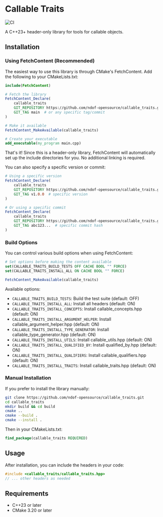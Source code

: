 # Callable Traits

![CI](https://github.com/ndof-opensource/callable_traits/actions/workflows/ci.yml/badge.svg)

A C++23+ header-only library for tools for callable objects.

## Installation

### Using FetchContent (Recommended)

The easiest way to use this library is through CMake's FetchContent. Add the following to your CMakeLists.txt:

```cmake
include(FetchContent)

# Fetch the library
FetchContent_Declare(
    callable_traits
    GIT_REPOSITORY https://github.com/ndof-opensource/callable_traits.git
    GIT_TAG main  # or any specific tag/commit
)

# Make it available
FetchContent_MakeAvailable(callable_traits)

# Create your executable
add_executable(my_program main.cpp)
```

That's it! Since this is a header-only library, FetchContent will automatically set up the include directories for you. No additional linking is required.

You can also specify a specific version or commit:

```cmake
# Using a specific version
FetchContent_Declare(
    callable_traits
    GIT_REPOSITORY https://github.com/ndof-opensource/callable_traits.git
    GIT_TAG v1.0.0  # specific version
)

# Or using a specific commit
FetchContent_Declare(
    callable_traits
    GIT_REPOSITORY https://github.com/ndof-opensource/callable_traits.git
    GIT_TAG abc123...  # specific commit hash
)
```

### Build Options

You can control various build options when using FetchContent:

```cmake
# Set options before making the content available
set(CALLABLE_TRAITS_BUILD_TESTS OFF CACHE BOOL "" FORCE)
set(CALLABLE_TRAITS_INSTALL_ALL ON CACHE BOOL "" FORCE)

FetchContent_MakeAvailable(callable_traits)
```

Available options:
- `CALLABLE_TRAITS_BUILD_TESTS`: Build the test suite (default: OFF)
- `CALLABLE_TRAITS_INSTALL_ALL`: Install all headers (default: ON)
- `CALLABLE_TRAITS_INSTALL_CONCEPTS`: Install callable_concepts.hpp (default: ON)
- `CALLABLE_TRAITS_INSTALL_ARGUMENT_HELPER`: Install callable_argument_helper.hpp (default: ON)
- `CALLABLE_TRAITS_INSTALL_TYPE_GENERATOR`: Install callable_type_generator.hpp (default: ON)
- `CALLABLE_TRAITS_INSTALL_UTILS`: Install callable_utils.hpp (default: ON)
- `CALLABLE_TRAITS_INSTALL_QUALIFIED_BY`: Install qualified_by.hpp (default: ON)
- `CALLABLE_TRAITS_INSTALL_QUALIFIERS`: Install callable_qualifiers.hpp (default: ON)
- `CALLABLE_TRAITS_INSTALL_TRAITS`: Install callable_traits.hpp (default: ON)

### Manual Installation

If you prefer to install the library manually:

```bash
git clone https://github.com/ndof-opensource/callable_traits.git
cd callable_traits
mkdir build && cd build
cmake ..
cmake --build .
cmake --install .
```

Then in your CMakeLists.txt:

```cmake
find_package(callable_traits REQUIRED)
```

## Usage

After installation, you can include the headers in your code:

```cpp
#include <callable_traits/callable_traits.hpp>
// ... other headers as needed
```

## Requirements

- C++23 or later
- CMake 3.20 or later
